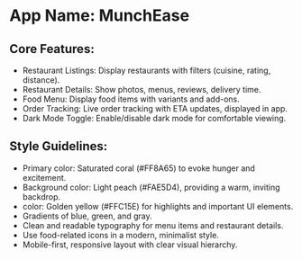 # **App Name**: MunchEase

## Core Features:

- Restaurant Listings: Display restaurants with filters (cuisine, rating, distance).
- Restaurant Details: Show photos, menus, reviews, delivery time.
- Food Menu: Display food items with variants and add-ons.
- Order Tracking: Live order tracking with ETA updates, displayed in app.
- Dark Mode Toggle: Enable/disable dark mode for comfortable viewing.

## Style Guidelines:

- Primary color: Saturated coral (#FF8A65) to evoke hunger and excitement.
- Background color: Light peach (#FAE5D4), providing a warm, inviting backdrop.
- color: Golden yellow (#FFC15E) for highlights and important UI elements.
- Gradients of blue, green, and gray.
- Clean and readable typography for menu items and restaurant details.
- Use food-related icons in a modern, minimalist style.
- Mobile-first, responsive layout with clear visual hierarchy.